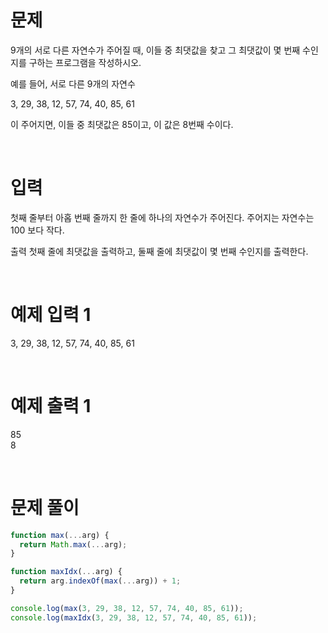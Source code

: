 # 문제

9개의 서로 다른 자연수가 주어질 때, 이들 중 최댓값을 찾고 그 최댓값이 몇 번째 수인지를 구하는 프로그램을 작성하시오.

예를 들어, 서로 다른 9개의 자연수

3, 29, 38, 12, 57, 74, 40, 85, 61

이 주어지면, 이들 중 최댓값은 85이고, 이 값은 8번째 수이다.

<br />

# 입력

첫째 줄부터 아홉 번째 줄까지 한 줄에 하나의 자연수가 주어진다. 주어지는 자연수는 100 보다 작다.

출력
첫째 줄에 최댓값을 출력하고, 둘째 줄에 최댓값이 몇 번째 수인지를 출력한다.

<br />

# 예제 입력 1 <br />

3, 29, 38, 12, 57, 74, 40, 85, 61

<br />

# 예제 출력 1

85 <br />
8

<br />

# 문제 풀이

```js
function max(...arg) {
  return Math.max(...arg);
}

function maxIdx(...arg) {
  return arg.indexOf(max(...arg)) + 1;
}

console.log(max(3, 29, 38, 12, 57, 74, 40, 85, 61));
console.log(maxIdx(3, 29, 38, 12, 57, 74, 40, 85, 61));
```
